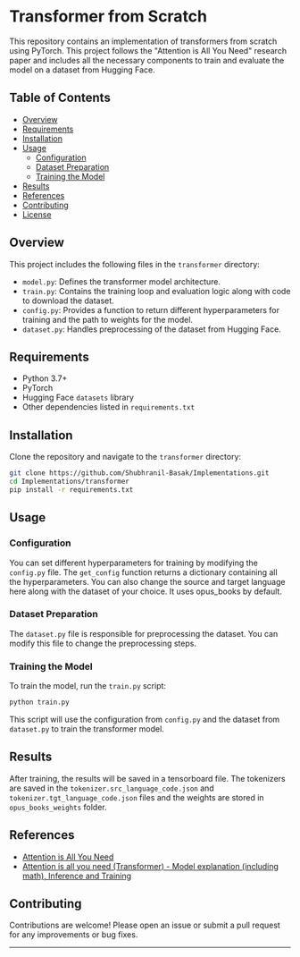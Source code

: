 # Transformer from Scratch

This repository contains an implementation of transformers from scratch using PyTorch. This project follows the "Attention is All You Need" research paper and includes all the necessary components to train and evaluate the model on a dataset from Hugging Face.

## Table of Contents

- [Overview](#overview)
- [Requirements](#requirements)
- [Installation](#installation)
- [Usage](#usage)
  - [Configuration](#configuration)
  - [Dataset Preparation](#dataset-preparation)
  - [Training the Model](#training-the-model)
- [Results](#results)
- [References](#references)
- [Contributing](#contributing)
- [License](#license)

## Overview

This project includes the following files in the `transformer` directory:
- `model.py`: Defines the transformer model architecture.
- `train.py`: Contains the training loop and evaluation logic along with code to download the dataset.
- `config.py`: Provides a function to return different hyperparameters for training and the path to weights for the model.
- `dataset.py`: Handles preprocessing of the dataset from Hugging Face.

## Requirements

- Python 3.7+
- PyTorch
- Hugging Face `datasets` library
- Other dependencies listed in `requirements.txt`

## Installation

Clone the repository and navigate to the `transformer` directory:

```bash
git clone https://github.com/Shubhranil-Basak/Implementations.git
cd Implementations/transformer
pip install -r requirements.txt
```

## Usage

### Configuration

You can set different hyperparameters for training by modifying the `config.py` file. The `get_config` function returns a dictionary containing all the hyperparameters. You can also change the source and target language here along with the dataset of your choice. It uses opus_books by default.

### Dataset Preparation

The `dataset.py` file is responsible for preprocessing the dataset. You can modify this file to change the preprocessing steps.

### Training the Model

To train the model, run the `train.py` script:

```bash
python train.py
```

This script will use the configuration from `config.py` and the dataset from `dataset.py` to train the transformer model.

## Results

After training, the results will be saved in a tensorboard file. The tokenizers are saved in the `tokenizer.src_language_code.json` and `tokenizer.tgt_language_code.json` files and the weights are stored in `opus_books_weights` folder.

## References

- [Attention is All You Need](https://arxiv.org/abs/1706.03762)
- [Attention is all you need (Transformer) - Model explanation (including math), Inference and Training](https://www.youtube.com/watch?v=bCz4OMemCcA)

## Contributing

Contributions are welcome! Please open an issue or submit a pull request for any improvements or bug fixes.

---
